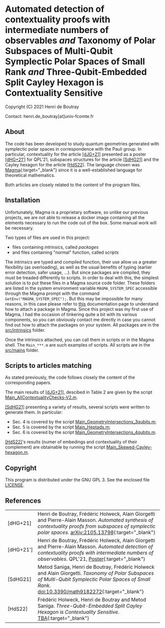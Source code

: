 # Automated detection of contextuality proofs with intermediate numbers of observables _and_ Taxonomy of Polar Subspaces of Multi-Qubit Symplectic Polar Spaces of Small Rank _and_ Three-Qubit-Embedded Split Cayley Hexagon is Contextuality Sensitive

Copyright (C) 2021 Henri de Boutray

Contact: henri.de_boutray[at]univ-fcomte.fr

## About

The code has been developed to study quantum geometries generated with
symplectic polar spaces in correspondence with the Pauli group. In particular,
contextuality for the article [[dJG+21]](#dJG21) presented as a poster
[[dHG+21']](#dHG21b) for QPL'21, subspaces structures for the article
[[SdHG21]](#SdHG21) and the Cayley hexagon for the article [[HdS22]](#HdS22). 
The language chosen was [Magma](http://magma.maths.usyd.edu.au){:target="_blank"} 
since it is a well-established language for theoretical mathematics.

Both articles are closely related to the content of the program files.

## Installation

Unfortunately, Magma is a proprietary software, so unlike our previous projects,
we are not able to release a docker image containing all the elements necessary
to run the code out of the box. Some manual work will be necessary.

Two types of files are used in this project: 
- files containing *intrinsics*, called *packages*
- and files containing "normal" function, called *scripts*

The *intrinsics* are typed and compiled function, their use allow us a greater
flexibility (as overloading), as well as the usual benefits of typing (earlier
error detection, safer usage, ...). But since packages are compiled, they must
be treaded differently to scripts. In order to deal with this, the simplest
solution is to put these files in a Magma source code folder. These folders are 
listed in the system environment variable `MAGMA_SYSTEM_SPEC` accessible through 
the Magma prompt with the command `GetEnv("MAGMA_SYSTEM_SPEC");`. But this may 
be impossible for many reasons, in this case please refer to
[this](https://magma.maths.usyd.edu.au/magma/handbook/text/24) documentation
page to understand how to attach a package in Magma. Since this project was my
first use of Magma, I had the occasion of tinkering quite a bit with its various
components, so you can obviously contact me directly in case you cannot find out
how to attach the packages on your system. All packages are in the 
[src/intrinsics](https://github.com/quantcert/quantcert.github.io/tree/master/Magma-contextuality/src/intrinsics) 
folder.

Once the intrinsics attached, you can call them in scripts or in the Magma
shell. The `Main_***.m` are such examples of scripts. All scripts are in the 
[src/mains](https://github.com/quantcert/quantcert.github.io/tree/master/Magma-contextuality/src/mains) 
folder.

## Scripts to articles matching

As stated previously, the code follows closely the content of the corresponding 
papers. 

The main results of [[dJG+21]](#dJG21), descibed in Table 2 are given by the 
script [Main_AllContextualityChecks-V2.m](src/mains/Main_AllContextualityChecks-V2.m).

[[SdHG21]](#SdHG21) presenting a variety of results, several scripts were 
written to generate them. In particular:
- Sec. 4 is covered by the script [Main_GeometryIntersections_3qubits.m](src/mains/Main_GeometryIntersections_3qubits.m);
- Sec. 5 is covered by the script [Main_Heptads.m](src/mains/Main_Heptads.m);
- Sec. 6 is covered by the script [Main_GeometryIntersections_4qubits.m](src/mains/Main_GeometryIntersections_4qubits.m).

[[HdS22]](#HdS22)'s results (numer of embedings and contextuality of their 
complement) are obtainable by running the script 
[Main_Skewed-Cayley-hexagon.m](src/mains/Main_Skewed-Cayley-hexagon.m).

## Copyright

This program is distributed under the GNU GPL 3. See the enclosed file 
[LICENSE](LICENSE).

## References

|                         |                                                    |
|-------------------------|----------------------------------------------------|
|<a id="dHG21"/>[dHG+21]  |Henri de Boutray, Frédéric  Holweck, Alain Giorgetti and Pierre-Alain Masson. *Automated synthesis of contextuality proofs from subspaces of symplectic polar spaces*. [arXiv:2105.13798](https://arxiv.org/abs/2105.13798){:target="_blank"}|
|<a id="dHG21b"/>[dHG+21']|Henri de Boutray, Frédéric  Holweck, Alain Giorgetti and Pierre-Alain Masson. *Automated detection of contextuality proofs with intermediate numbers of observables*. QPL'21, [Poster](poster-landscape.pdf){:target="_blank"}|
|<a id="SdHG21"/>[SdHG21] |Metod Saniga, Henri de Boutray, Frédéric Holweck and Alain Giorgetti. *Taxonomy of Polar Subspaces of Multi-Qubit Symplectic Polar Spaces of Small Rank*. [doi:10.3390/math9182272](https://doi.org/10.3390/math9182272){:target="_blank"}|
|<a id="HdS22"/>[HdS22]   |Frédéric Holweck, Henri de Boutray and Metod Saniga. *Three-Qubit-Embedded Split Cayley Hexagon is Contextuality Sensitive*. [TBA](){:target="_blank"}|
